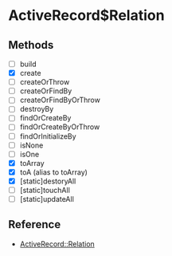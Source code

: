 # ActiveRecord$Relation

## Methods

- [ ] build
- [x] create
- [ ] createOrThrow
- [ ] createOrFindBy
- [ ] createOrFindByOrThrow
- [ ] destroyBy
- [ ] findOrCreateBy
- [ ] findOrCreateByOrThrow
- [ ] findOrInitializeBy
- [ ] isNone
- [ ] isOne
- [x] toArray
- [x] toA (alias to toArray)
- [x] [static]destoryAll
- [ ] [static]touchAll
- [ ] [static]updateAll

## Reference

- [ActiveRecord::Relation](https://api.rubyonrails.org/classes/ActiveRecord/Relation.html)
